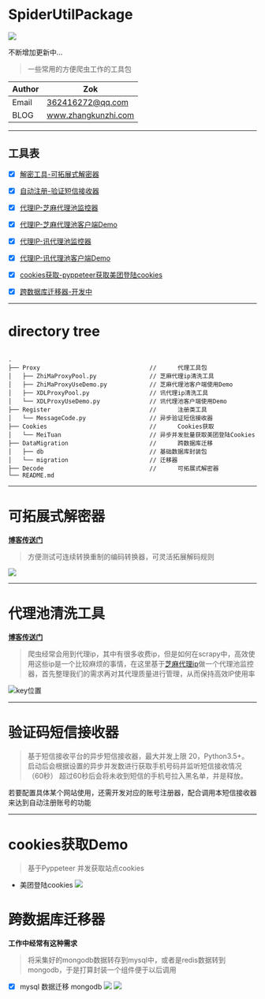 # SpiderUtilPackage


![](https://zok-blog.oss-cn-hangzhou.aliyuncs.com/ico/python-3.7-green.svg) 

不断增加更新中...

> 一些常用的方便爬虫工作的工具包


| Author  | Zok |
| --- | --- |
| Email | 362416272@qq.com  |
| BLOG | www.zhangkunzhi.com |


-------
## 工具表
- [x] [解密工具-可拓展式解密器](https://github.com/wkunzhi/SpiderUtilPackage/tree/master/Decode)
- [x] [自动注册-验证短信接收器](https://github.com/wkunzhi/SpiderUtilPackage/tree/master/Register)
- [x] [代理IP-芝麻代理池监控器](https://github.com/wkunzhi/SpiderUtilPackage/tree/master/Proxy)
- [x] [代理IP-芝麻代理池客户端Demo](https://github.com/wkunzhi/SpiderUtilPackage/tree/master/Proxy)
- [x] [代理IP-讯代理池监控器](https://github.com/wkunzhi/SpiderUtilPackage/tree/master/Proxy)
- [x] [代理IP-讯代理池客户端Demo](https://github.com/wkunzhi/SpiderUtilPackage/tree/master/Proxy)
- [x] [cookies获取-pyppeteer获取美团登陆cookies](https://github.com/wkunzhi/SpiderUtilPackage/tree/master/Cookies)
- [x] [跨数据库迁移器-开发中](https://github.com/wkunzhi/SpiderUtilPackage/tree/master/DataMigration)


-------


# directory tree



```

.
├── Proxy                               //      代理工具包 
│   ├── ZhiMaProxyPool.py               // 芝麻代理ip清洗工具
│   ├── ZhiMaProxyUseDemo.py            // 芝麻代理池客户端使用Demo
│   ├── XDLProxyPool.py                 // 讯代理ip清洗工具
│   └── XDLProxyUseDemo.py              // 讯代理池客户端使用Demo
├── Register                            //      注册类工具
│   └── MessageCode.py                  // 异步验证短信接收器
├── Cookies                             //      Cookies获取
│   └── MeiTuan                         // 异步并发批量获取美团登陆Cookies
├── DataMigration                       //      跨数据库迁移
│   ├── db                              // 基础数据库封装包
│   └── migration                       // 迁移器
├── Decode                              //      可拓展式解密器
└── README.md

```
<hr>



# 可拓展式解密器

[**博客传送门**](https://blog.zhangkunzhi.com/2019/06/02/%E5%8E%9F%E5%88%9B%E5%B7%A5%E5%85%B7%E4%B9%8B%E5%8F%AF%E6%8B%93%E5%B1%95%E8%A7%A3%E7%A0%81%E5%99%A8/index.html)

> 方便测试可连续转换重制的编码转换器，可灵活拓展解码规则

![](https://zok-blog.oss-cn-hangzhou.aliyuncs.com/images/特殊.gif)

<hr>




# 代理池清洗工具

[**博客传送门**](https://blog.zhangkunzhi.com/2019/05/02/%E6%90%AD%E5%BB%BA%E4%B8%80%E4%B8%AA%E8%B6%85%E7%AE%80%E5%8D%95%E7%9A%84%E5%AE%9E%E7%94%A8%E7%9A%84%E9%AB%98%E5%8F%AF%E7%94%A8%E4%BB%98%E8%B4%B9IP%E6%B1%A0/index.html)

> 爬虫经常会用到代理ip，其中有很多收费ip，但是如何在scrapy中，高效使用这些ip是一个比较麻烦的事情，在这里基于[芝麻代理ip](http://h.zhimaruanjian.com/pay/)做一个代理池监控器，首先整理我们的需求再对其代理质量进行管理，从而保持高效IP使用率

![key位置](https://www.zhangkunzhi.com/images/提取ip.png)


<hr>

# 验证码短信接收器

> 基于短信接收平台的异步短信接收器，最大并发上限 20，Python3.5+。
启动后会根据设置的异步并发数进行获取手机号码并监听短信接收情况（60秒） 超过60秒后会将未收到短信的手机号拉入黑名单，并是释放。

若要配置具体某个网站使用，还需开发对应的账号注册器，配合调用本短信接收器来达到自动注册账号的功能

<hr>

# cookies获取Demo

> 基于Pyppeteer 并发获取站点cookies
- 美团登陆cookies
![](https://www.zhangkunzhi.com/images/异步获取cookies.png)


# 跨数据库迁移器
**工作中经常有这种需求**
> 将采集好的mongodb数据转存到mysql中，或者是redis数据转到mongodb，于是打算封装一个组件便于以后调用

- [x] mysql 数据迁移 mongodb 
![](https://www.zhangkunzhi.com/images/to_mongo1.png)
![](https://www.zhangkunzhi.com/images/to_mongo2.png)